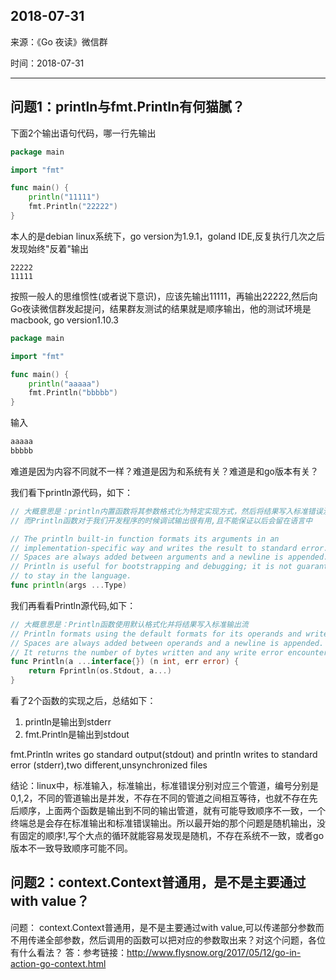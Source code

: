 ## 2018-07-31

来源：《Go 夜读》微信群

时间：2018-07-31

----

## 问题1：println与fmt.Println有何猫腻？
  下面2个输出语句代码，哪一行先输出
```go
package main

import "fmt"

func main() {
	println("11111")
	fmt.Println("22222")
}
```
本人的是debian linux系统下，go version为1.9.1，goland IDE,反复执行几次之后发现始终"反着"输出
```
22222
11111
```
按照一般人的思维惯性(或者说下意识)，应该先输出11111，再输出22222,然后向Go夜读微信群发起提问，结果群友测试的结果就是顺序输出，他的测试环境是macbook, go version1.10.3
```go
package main

import "fmt"

func main() {
	println("aaaaa")
	fmt.Println("bbbbb")
}
```
输入
```bash
aaaaa
bbbbb
```
难道是因为内容不同就不一样？难道是因为和系统有关？难道是和go版本有关？

我们看下println源代码，如下：
```go
// 大概意思是：println内置函数将其参数格式化为特定实现方式，然后将结果写入标准错误流
// 而Println函数对于我们开发程序的时候调试输出很有用,且不能保证以后会留在语言中

// The println built-in function formats its arguments in an
// implementation-specific way and writes the result to standard error.
// Spaces are always added between arguments and a newline is appended.
// Println is useful for bootstrapping and debugging; it is not guaranteed
// to stay in the language.
func println(args ...Type)
```
 我们再看看Println源代码,如下：
```go
// 大概意思是：Println函数使用默认格式化并将结果写入标准输出流
// Println formats using the default formats for its operands and writes to standard output.
// Spaces are always added between operands and a newline is appended.
// It returns the number of bytes written and any write error encountered.
func Println(a ...interface{}) (n int, err error) {
	return Fprintln(os.Stdout, a...)
}
```
看了2个函数的实现之后，总结如下：
1. println是输出到stderr
2. fmt.Println是输出到stdout

fmt.Println writes go standard output(stdout) and println writes to standard error (stderr),two different,unsynchronized files

结论：linux中，标准输入，标准输出，标准错误分别对应三个管道，编号分别是0,1,2，不同的管道输出是并发，不存在不同的管道之间相互等待，也就不存在先后顺序，上面两个函数是输出到不同的输出管道，就有可能导致顺序不一致，一个终端总是会存在标准输出和标准错误输出。所以最开始的那个问题是随机输出，没有固定的顺序!,写个大点的循环就能容易发现是随机，不存在系统不一致，或者go版本不一致导致顺序可能不同。

## 问题2：context.Context普通用，是不是主要通过with value？
问题： context.Context普通用，是不是主要通过with value,可以传递部分参数而不用传递全部参数，然后调用的函数可以把对应的参数取出来？对这个问题，各位有什么看法？
答：参考链接：http://www.flysnow.org/2017/05/12/go-in-action-go-context.html
